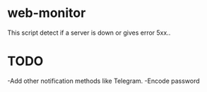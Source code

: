 # web-monitor

This script detect if a server is down or gives error 5xx..

# TODO

-Add other notification methods like Telegram.
-Encode password
